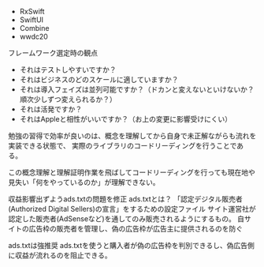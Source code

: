 - RxSwift
- SwiftUI
- Combine
- wwdc20


フレームワーク選定時の観点

- それはテストしやすいですか？
- それはビジネスのどのスケールに適していますか？
- それは導入フェイズは並列可能ですか？（ドカンと変えないといけないか？順次少しずつ変えられるか？）
- それは活発ですか？
- それはAppleと相性がいいですか？（お上の変更に影響受けにくい）


勉強の習得で効率が良いのは、概念を理解してから自身で未正解ながらも流れを実装できる状態で、
実際のライブラリのコードリーディングを行うことである。

この概念理解と理解証明作業を飛ばしてコードリーディングを行っても現在地や見失い「何をやっているのか」が理解できない。


収益影響出ずようads.txtの問題を修正
ads.txtとは？
「認定デジタル販売者(Authorized Digital Sellers)の宣言」をするための設定ファイル
サイト運営社が認定した販売者(AdSenseなど)を通してのみ販売されるようにするもの。
自サイトの広告枠の販売者を管理し、偽の広告枠が広告主に提供されるのを防ぐ

ads.txtは強推奨
ads.txtを使うと購入者が偽の広告枠を判別できるし、偽広告側に収益が流れるのを阻止できる。
